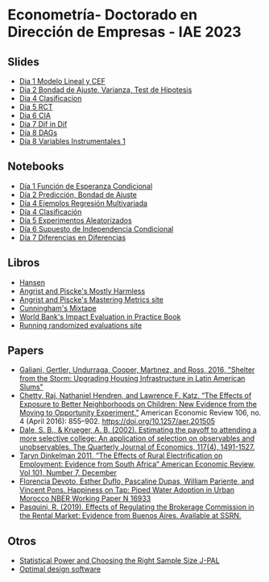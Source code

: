 # Econometría- Doctorado en Dirección de Empresas - IAE 2023

## Slides
* [Dia 1 Modelo Lineal y CEF](https://github.com/rpasquini/econometria-iae/blob/main/slides/dia%201.pdf)
* [Dia 2 Bondad de Ajuste, Varianza, Test de Hipotesis](https://github.com/rpasquini/econometria-iae/blob/main/slides/dia%202.pdf)
* [Dia 4 Clasificacion](https://github.com/rpasquini/econometria-iae/blob/main/slides/dia%203.pdf)
* [Dia 5 RCT](https://github.com/rpasquini/econometria-iae/blob/main/slides/dia%205%20sesgo%20selecci%C3%B3n%20y%20RCTs.pdf)
* [Dia 6 CIA](https://github.com/rpasquini/econometria-iae/blob/main/slides/dia%206%20CIA.pdf)
* [Dia 7 Dif in Dif](https://github.com/rpasquini/econometria-iae/blob/main/slides/dia%207%20DD.pdf)
* [Día 8 DAGs](https://github.com/rpasquini/econometria-iae/blob/main/slides/dia%208.pdf)
* [Día 8 Variables Instrumentales 1](https://github.com/rpasquini/econometria-iae/blob/main/slides/dia%208%20IVs%20parte%201.pdf)



## Notebooks

* [Día 1 Función de Esperanza Condicional](https://github.com/rpasquini/econometria-iae/blob/main/CEF.ipynb)
* [Día 2 Predicción, Bondad de Ajuste](https://github.com/rpasquini/econometria-iae/blob/main/OLS_2_Ajuste_Propiedades_Test_de_Hip%C3%B3tesis.ipynb) 
* [Día 4 Ejemplos Regresión Multivariada](https://github.com/rpasquini/econometria-iae/blob/main/Ejemplos_Regresion_Multiple.ipynb)
* [Día 4 Clasificación](https://github.com/rpasquini/econometria-iae/blob/main/5_Modelos_de_Clasificacion.ipynb)
* [Día 5 Experimentos Aleatorizados](https://github.com/rpasquini/econometria-iae/blob/main/Experimentos_Aleatorizados.ipynb)
* [Día 6 Supuesto de Independencia Condicional](https://github.com/rpasquini/econometria-iae/blob/main/CIA_y_Matching.ipynb) 
* [Día 7 Diferencias en Diferencias](https://github.com/rpasquini/econometria-iae/blob/main/Diferencias_en_Diferencias.ipynb)




## Libros

* [Hansen](https://www.ssc.wisc.edu/~bhansen/econometrics/Econometrics.pdf)
* [Angrist and Piscke's Mostly Harmless](https://www.researchgate.net/publication/51992844_Mostly_Harmless_Econometrics_An_Empiricist's_Companion)
* [Angrist and Piscke's Mastering Metrics site](https://www.masteringmetrics.com/)
* [Cunningham's Mixtape](https://scunning.com/cunningham_mixtape.pdf)
* [World Bank's Impact Evaluation in Practice Book](https://www.worldbank.org/en/programs/sief-trust-fund/publication/impact-evaluation-in-practice)
* [Running randomized evaluations site](http://runningres.com/)

## Papers
* [Galiani, Gertler, Undurraga, Cooper, Martınez, and Ross, 2016, "Shelter from the Storm: Upgrading Housing Infrastructure in Latin American Slums"](https://wagner.nyu.edu/files/doctoral/ShelterFromTheStorm_(forthcoming%20JUEC).pdf)
* [Chetty, Raj, Nathaniel Hendren, and Lawrence F. Katz. “The Effects of Exposure to Better Neighborhoods on Children: New Evidence from the Moving to Opportunity Experiment.”](https://www.nber.org/system/files/working_papers/w21156/w21156.pdf) American Economic Review 106, no. 4 (April 2016): 855–902. https://doi.org/10.1257/aer.201505
* [Dale, S. B., & Krueger, A. B. (2002). Estimating the payoff to attending a more selective college: An application of selection on observables and unobservables. The Quarterly Journal of Economics, 117(4), 1491-1527.](https://cdn.theatlantic.com/static/mt/assets/business/dalekrueger_More_Selective_College.pdf)
* [Taryn Dinkelman 2011, “The Effects of Rural Electrification on Employment: Evidence from South Africa” American Economic Review, Vol 101, Number 7, December](https://www.energia.org/cm2/wp-content/uploads/2015/09/dinkelman_electricity_0810.pdf)
* [Florencia Devoto, Esther Duflo, Pascaline Dupas, William Pariente, and Vincent Pons. Happiness on Tap: Piped Water Adoption in Urban Morocco NBER Working Paper N 16933](https://web.stanford.edu/~pdupas/MoroccoWaterConnections.pdf)
* [Pasquini, R. (2019). Effects of Regulating the Brokerage Commission in the Rental Market: Evidence from Buenos Aires. Available at SSRN.](https://papers.ssrn.com/sol3/papers.cfm?abstract_id=3491321)

## Otros
* [Statistical Power and Choosing the Right Sample Size J-PAL](https://www.povertyactionlab.org/sites/default/files/research-resources/L5ChoosingTheRightSampleSize.pdf)
* [Optimal design software](https://sites.google.com/site/optimaldesignsoftware/home)
